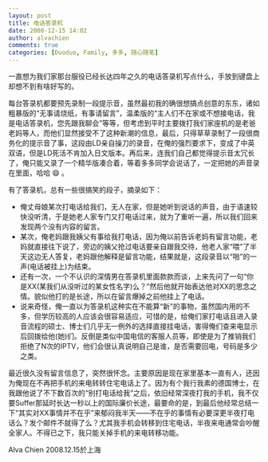 ```yaml
---
layout: post
title: 电话答录机
date: 2008-12-15 14:02
author: alvachien
comments: true
categories: [Duoduo, Family, 多多, 随心随笔]
---
```

<div id="bp-5CD1AA99D25FD840_268-content">
一直想为我们家那台服役已经长达四年之久的电话答录机写点什么，手放到键盘上却想不到有啥好写的。
 
每台答录机都要预先录制一段提示音，虽然最初我的确很想搞点创意的东东，诸如粗暴版的“无事请烧纸，有事请留言”，温柔版的“主人们不在家或不想接电话，我是电话答录机，您先跟我聊会”等等，但考虑到平时主要拨打我们家座机的是老爸老妈等人，而他们显然接受不了这种新潮的信息，最后，只得草草录制了一段很商务化的提示音了事，这段由LD亲自操刀的录音，在俺的强烈要求下，变成了中英双语，但是LD死活不肯加入日文版本。再后来，连我们自己都觉得提示音太冗长了，俺只能又录了一个精华版凑合着，等着多多同学会说话了，一定把她的声音录在里面，哈哈 :smile: 。
 

有了答录机，总有一些很搞笑的段子，摘录如下：
- 俺丈母娘某次打电话给我们，无人在家，但是她听到说话的声音，由于语速较快没听清，于是她老人家专门又打电话过来，就为了重听一遍，所以我们回来发现两个没有内容的留言。
- 某次，俺老妈跟我姨父有事给我打电话，因为俺以前告诉老妈有留言功能，老妈就直接往下说了，旁边的姨父抢过电话要亲自跟我交待，他老人家“喂”了半天这边无人答复，老妈跟他解释是留言功能，结果就是，这段录音以“啪”的一声(电话被挂上)为结束。
- 还有一次，一个不认识的深情男在答录机里面款款而谈，上来先问了一句“你是XX(某我们从没听过的某女性名字)么？”然后他就开始表达他对XX的思念之情。貌似他打的是长途，所以在留言爆掉之前他挂上了电话。
- 说来奇怪，俺一直以为答录机这种实在不能算“新”的事物，虽然国内用的不多，但学历较高的人应该会很容易适应，可惜的是，给俺们家打电话且进入录音流程的硕士、博士们几乎无一例外的选择直接挂电话，害得俺们查来电显示后回拨给他(她)们。反倒是类似中国电信的客服人员等，即使是为了推销我们拒绝了N次的IPTV，他们会很认真说明自己是谁，是否需要回电，号码是多少之类。


最近很久没有留言信息了，突然很怀念。主要原因是现在家里基本一直有人，还因为俺现在不再把手机的来电转转住宅电话上了。因为有个我行我素的德国博士，在我跟他说了不下数百次的“别打电话给我”之后，依旧经常深夜打我的手机，我不仅要Suffer那延时长达一秒以上的国际廉价长途，最要命的是，到最后他经常总结一下“其实对XX事情并不在乎”来郁闷我半天——不在乎的事情有必要深更半夜打电话么？发个邮件不就得了么？尤其我手机会转移到住宅电话，半夜来电通常会吵醒全家人。不得已之下，我只能关掉手机的来电转移功能。

 
Alva Chien
2008.12.15於上海

